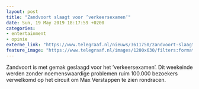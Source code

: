 ```yaml
---
layout: post
title: "Zandvoort slaagt voor ’verkeersexamen’"
date: Sun, 19 May 2019 18:17:59 +0200
categories: 
- entertainment 
- opinie 
externe_link: "https://www.telegraaf.nl/nieuws/3611750/zandvoort-slaagt-voor-verkeersexamen"
feature_image: "https://www.telegraaf.nl/images/1200x630/filters:format(jpeg):quality(80)/cdn-kiosk-api.telegraaf.nl/ab36e9f0-7a51-11e9-b92a-02d2fb1aa1d7.jpg"
---
```


<p class="intro">Zandvoort is met gemak geslaagd voor het ’verkeersexamen’. Dit weekeinde werden zonder noemenswaardige problemen ruim 100.000 bezoekers verwelkomd op het circuit om Max Verstappen te zien rondracen.</p>
